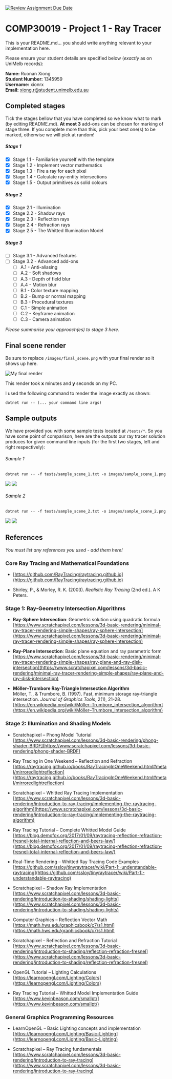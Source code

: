[![Review Assignment Due Date](https://classroom.github.com/assets/deadline-readme-button-22041afd0340ce965d47ae6ef1cefeee28c7c493a6346c4f15d667ab976d596c.svg)](https://classroom.github.com/a/oMRiv2DB)
# COMP30019 - Project 1 - Ray Tracer

This is your README.md... you should write anything relevant to your
implementation here.

Please ensure your student details are specified below (*exactly* as on UniMelb
records):

**Name:** Ruonan Xiong \
**Student Number:** 1345959 \
**Username:** xionrx \
**Email:** xiong.r@student.unimelb.edu.au

## Completed stages

Tick the stages bellow that you have completed so we know what to mark (by
editing README.md). **At most 3** add-ons can be chosen for marking of stage three. If you complete more than this, pick your best one(s) to be marked, otherwise we will pick at random!

<!---
Tip: To tick, place an x between the square brackes [ ], like so: [x]
-->

##### Stage 1

- [x] Stage 1.1 - Familiarise yourself with the template
- [x] Stage 1.2 - Implement vector mathematics
- [x] Stage 1.3 - Fire a ray for each pixel
- [x] Stage 1.4 - Calculate ray-entity intersections
- [x] Stage 1.5 - Output primitives as solid colours

##### Stage 2

- [x] Stage 2.1 - Illumination
- [x] Stage 2.2 - Shadow rays
- [x] Stage 2.3 - Reflection rays
- [x] Stage 2.4 - Refraction rays
- [x] Stage 2.5 - The Whitted Illumination Model

##### Stage 3

- [ ] Stage 3.1 - Advanced features
- [ ] Stage 3.2 - Advanced add-ons
  - [ ] A.1 - Anti-aliasing
  - [ ] A.2 - Soft shadows
  - [ ] A.3 - Depth of field blur
  - [ ] A.4 - Motion blur
  - [ ] B.1 - Color texture mapping
  - [ ] B.2 - Bump or normal mapping
  - [ ] B.3 - Procedural textures
  - [ ] C.1 - Simple animation
  - [ ] C.2 - Keyframe animation
  - [ ] C.3 - Camera animation

*Please summarise your approach(es) to stage 3 here.*

## Final scene render

Be sure to replace ```/images/final_scene.png``` with your final render so it
shows up here.

![My final render](images/final_scene.png)

This render took **x** minutes and **y** seconds on my PC.

I used the following command to render the image exactly as shown:

```
dotnet run -- (... your command line args)
```

## Sample outputs

We have provided you with some sample tests located at ```/tests/*```. So you
have some point of comparison, here are the outputs our ray tracer solution
produces for given command line inputs (for the first two stages, left and right
respectively):

###### Sample 1

```
dotnet run -- -f tests/sample_scene_1.txt -o images/sample_scene_1.png
```

<p float="left">
  <img src="images/sample_scene_1_s1.png" />
  <img src="images/sample_scene_1_s2.png" /> 
</p>

###### Sample 2

```
dotnet run -- -f tests/sample_scene_2.txt -o images/sample_scene_2.png
```

<p float="left">
  <img src="images/sample_scene_2_s1.png" />
  <img src="images/sample_scene_2_s2.png" /> 
</p>

## References

*You must list any references you used - add them here!*
  
### Core Ray Tracing and Mathematical Foundations

- [https://github.com/RayTracing/raytracing.github.io](https://github.com/RayTracing/raytracing.github.io)

- Shirley, P., & Morley, R. K. (2003). *Realistic Ray Tracing* (2nd ed.). A K Peters.

### Stage 1: Ray-Geometry Intersection Algorithms

- **Ray-Sphere Intersection**: Geometric solution using quadratic formula  
  [https://www.scratchapixel.com/lessons/3d-basic-rendering/minimal-ray-tracer-rendering-simple-shapes/ray-sphere-intersection](https://www.scratchapixel.com/lessons/3d-basic-rendering/minimal-ray-tracer-rendering-simple-shapes/ray-sphere-intersection)

- **Ray-Plane Intersection**: Basic plane equation and ray parametric form  
  [https://www.scratchapixel.com/lessons/3d-basic-rendering/minimal-ray-tracer-rendering-simple-shapes/ray-plane-and-ray-disk-intersection](https://www.scratchapixel.com/lessons/3d-basic-rendering/minimal-ray-tracer-rendering-simple-shapes/ray-plane-and-ray-disk-intersection)

- **Möller–Trumbore Ray-Triangle Intersection Algorithm**  
  Möller, T., & Trumbore, B. (1997). Fast, minimum storage ray-triangle intersection. *Journal of Graphics Tools*, 2(1), 21-28.  
  [https://en.wikipedia.org/wiki/Möller–Trumbore_intersection_algorithm](https://en.wikipedia.org/wiki/Möller–Trumbore_intersection_algorithm)

### Stage 2: Illumination and Shading Models

- Scratchapixel – Phong Model Tutorial  
  [https://www.scratchapixel.com/lessons/3d-basic-rendering/phong-shader-BRDF](https://www.scratchapixel.com/lessons/3d-basic-rendering/phong-shader-BRDF)

- Ray Tracing in One Weekend – Reflection and Refraction  
  [https://raytracing.github.io/books/RayTracingInOneWeekend.html#metal/mirroredlightreflection](https://raytracing.github.io/books/RayTracingInOneWeekend.html#metal/mirroredlightreflection)

- Scratchapixel – Whitted Ray Tracing Implementation  
  [https://www.scratchapixel.com/lessons/3d-basic-rendering/introduction-to-ray-tracing/implementing-the-raytracing-algorithm](https://www.scratchapixel.com/lessons/3d-basic-rendering/introduction-to-ray-tracing/implementing-the-raytracing-algorithm)

- Ray Tracing Tutorial – Complete Whitted Model Guide  
  [https://blog.demofox.org/2017/01/09/raytracing-reflection-refraction-fresnel-total-internal-reflection-and-beers-law/](https://blog.demofox.org/2017/01/09/raytracing-reflection-refraction-fresnel-total-internal-reflection-and-beers-law/)

- Real-Time Rendering – Whitted Ray Tracing Code Examples  
  [https://github.com/ssloy/tinyraytracer/wiki/Part-1:-understandable-raytracing](https://github.com/ssloy/tinyraytracer/wiki/Part-1:-understandable-raytracing)

- Scratchapixel – Shadow Ray Implementation  
  [https://www.scratchapixel.com/lessons/3d-basic-rendering/introduction-to-shading/shading-lights](https://www.scratchapixel.com/lessons/3d-basic-rendering/introduction-to-shading/shading-lights)

- Computer Graphics – Reflection Vector Math  
  [https://math.hws.edu/graphicsbook/c7/s1.html](https://math.hws.edu/graphicsbook/c7/s1.html)

- Scratchapixel – Reflection and Refraction Tutorial  
  [https://www.scratchapixel.com/lessons/3d-basic-rendering/introduction-to-shading/reflection-refraction-fresnel](https://www.scratchapixel.com/lessons/3d-basic-rendering/introduction-to-shading/reflection-refraction-fresnel)

- OpenGL Tutorial – Lighting Calculations  
  [https://learnopengl.com/Lighting/Colors](https://learnopengl.com/Lighting/Colors)

- Ray Tracing Tutorial – Whitted Model Implementation Guide  
  [https://www.kevinbeason.com/smallpt/](https://www.kevinbeason.com/smallpt/)

### General Graphics Programming Resources

- LearnOpenGL – Basic Lighting concepts and implementation  
  [https://learnopengl.com/Lighting/Basic-Lighting](https://learnopengl.com/Lighting/Basic-Lighting)

- Scratchapixel – Ray Tracing fundamentals  
  [https://www.scratchapixel.com/lessons/3d-basic-rendering/introduction-to-ray-tracing](https://www.scratchapixel.com/lessons/3d-basic-rendering/introduction-to-ray-tracing)
